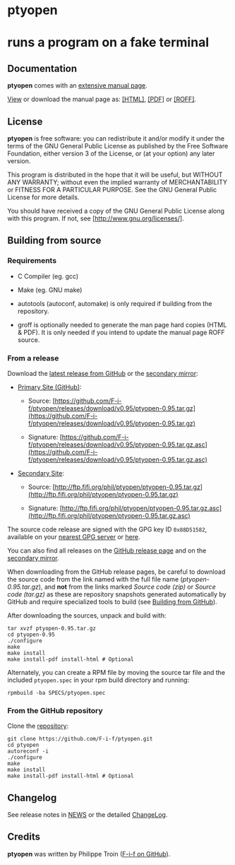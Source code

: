 ptyopen
=======
runs a program on a fake terminal
=================================

## Documentation

**ptyopen** comes with an [extensive manual
page](https://htmlpreview.github.io/?https://raw.githubusercontent.com/F-i-f/ptyopen/master/ptyopen.1.html).

[View](https://htmlpreview.github.io/?https://raw.githubusercontent.com/F-i-f/ptyopen/master/ptyopen.1.html) or
download the manual page as:
[[HTML]](https://raw.githubusercontent.com/F-i-f/ptyopen/master/ptyopen.1.html),
[[PDF]](https://raw.githubusercontent.com/F-i-f/ptyopen/master/ptyopen.1.pdf) or
[[ROFF]](https://raw.githubusercontent.com/F-i-f/ptyopen/master/ptyopen.1).

## License

**ptyopen** is free software: you can redistribute it and/or modify it under
the terms of the GNU General Public License as published by the Free
Software Foundation, either version 3 of the License, or (at your
option) any later version.

This program is distributed in the hope that it will be useful, but
WITHOUT ANY WARRANTY; without even the implied warranty of
MERCHANTABILITY or FITNESS FOR A PARTICULAR PURPOSE.  See the GNU
General Public License for more details.

You should have received a copy of the GNU General Public License
along with this program.  If not, see [http://www.gnu.org/licenses/].

## Building from source

### Requirements

* C Compiler (eg. gcc)

* Make (eg. GNU make)

* autotools (autoconf, automake) is only required if building from the
  repository.

* groff is optionally needed to generate the man page hard copies
  (HTML & PDF). It is only needed if you intend to update the manual
  page ROFF source.

### From a release

Download the [latest release from
GitHub](https://github.com/F-i-f/ptyopen/releases/download/v0.95/ptyopen-0.95.tar.gz)
or the [secondary mirror](http://ftp.fifi.org/phil/ptyopen/ptyopen-0.95.tar.gz):

* [Primary Site (GitHub)](https://github.com/F-i-f/ptyopen/releases/):

  * Source:
	[https://github.com/F-i-f/ptyopen/releases/download/v0.95/ptyopen-0.95.tar.gz](https://github.com/F-i-f/ptyopen/releases/download/v0.95/ptyopen-0.95.tar.gz)

  * Signature:
	[https://github.com/F-i-f/ptyopen/releases/download/v0.95/ptyopen-0.95.tar.gz.asc](https://github.com/F-i-f/ptyopen/releases/download/v0.95/ptyopen-0.95.tar.gz.asc)

* [Secondary Site](http://ftp.fifi.org/phil/ptyopen/):

  * Source:
	[http://ftp.fifi.org/phil/ptyopen/ptyopen-0.95.tar.gz](http://ftp.fifi.org/phil/ptyopen/ptyopen-0.95.tar.gz)

  * Signature:
	[http://ftp.fifi.org/phil/ptyopen/ptyopen-0.95.tar.gz.asc](http://ftp.fifi.org/phil/ptyopen/ptyopen-0.95.tar.gz.asc)


The source code release are signed with the GPG key ID `0x88D51582`,
available on your [nearest GPG server](https://pgp.mit.edu/) or
[here](http://ftp.fifi.org/phil/GPG-KEY).

You can also find all releases on the [GitHub release
page](https://github.com/F-i-f/ptyopen/releases/) and on the [secondary
mirror](http://ftp.fifi.org/phil/ptyopen/).

When downloading from the GitHub release pages, be careful to download
the source code from the link named with the full file name
(_ptyopen-0.95.tar.gz_), and **not** from the links marked _Source code
(zip)_ or _Source code (tar.gz)_ as these are repository snapshots
generated automatically by GitHub and require specialized tools to
build (see [Building from GitHub](#from-the-github-repository)).


After downloading the sources, unpack and build with:

```shell
tar xvzf ptyopen-0.95.tar.gz
cd ptyopen-0.95
./configure
make
make install
make install-pdf install-html # Optional
```

Alternately, you can create a RPM file by moving the source tar file
and the included `ptyopen.spec` in your rpm build directory and running:

```shell
rpmbuild -ba SPECS/ptyopen.spec
```

### From the GitHub repository

Clone the [repository](https://github.com/F-i-f/ptyopen.git):

```shell
git clone https://github.com/F-i-f/ptyopen.git
cd ptyopen
autoreconf -i
./configure
make
make install
make install-pdf install-html # Optional
```

## Changelog

See release notes in
[NEWS](https://github.com/F-i-f/ptyopen/blob/master/ChangeLog) or the
detailed [ChangeLog](https://github.com/F-i-f/ptyopen/blob/master/ChangeLog).

## Credits

**ptyopen** was written by Philippe Troin ([F-i-f on GitHub](https://github.com/F-i-f)).
